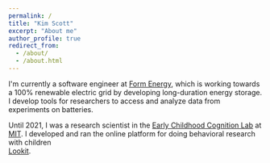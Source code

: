 ```yaml
---
permalink: /
title: "Kim Scott"
excerpt: "About me"
author_profile: true
redirect_from: 
  - /about/
  - /about.html
---
```


I'm currently a software engineer at [Form Energy](https://formenergy.com/), which is working towards a 100% renewable electric
grid by developing long-duration energy storage. I develop tools for researchers to access
and analyze data from experiments on batteries.

Until 2021, I was a research scientist in the 
[Early Childhood Cognition Lab](http://eccl.mit.edu/) at [MIT](http://www.mit.edu/). I 
developed and ran the online platform for doing behavioral research with children  
[Lookit](https://lookit.mit.edu/). 
